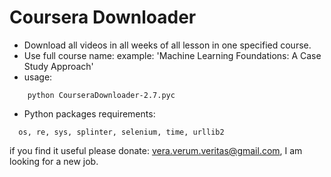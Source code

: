 # Coursera Downloader

- Download all videos in all weeks of all lesson in one specified course.
- Use full course name:
  example: 'Machine Learning Foundations: A Case Study Approach'
- usage:
```
    python CourseraDownloader-2.7.pyc
```
- Python packages requirements:
```
  os, re, sys, splinter, selenium, time, urllib2
```

if you find it useful please donate: vera.verum.veritas@gmail.com, I am looking for a new job.

